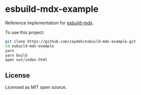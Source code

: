 # esbuild-mdx-example

Reference implementation for [esbuild-mdx](https://github.com/zaydek/esbuild-mdx).

To use this project:

```sh
git clone https://github.com/zaydek/esbuild-mdx-example.git
cd esbuild-mdx-example
yarn
yarn build
open out/index.html
```

## License

Licensed as MIT open source.

